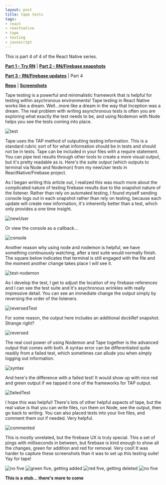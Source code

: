 ```yaml
---
layout: post
title: tape tests
tags:
- react
- reactnative
- tape
- testing
- javascript
---
```


This is part 4 of 4 of the React Native series.

**[Part 1 - Try RN](/try-RN "Getting Started")** | **[Part 2 - RN/Firebase snapshots](/RN-snapshots "React Native & Firebase Snapshots")**

**[Part 3 - RN/Firebase updates](/RN-updates "React Native & Firebase Updates")** | Part 4

**[Repo](https://github.com/TheTinyBullets/Katfish_Xcode)** | **[Screenshots](http://katfish.me)**

Tape testing is a powerful and minimalistic framework that is helpful for testing within asychronous environments! Tape testing in React Native works like a dream. Well...more like a dream in the way that Inception was a dream. The real problem with writing asynchronous tests is often you are exploring what exactly the test needs to be, and using Nodemon with Node helps you see the tests coming into place.

<img src="Test.png" alt="test">

Tape uses the TAP method of outputting testing information. This is a standard rubric sort of for what information should be in tests and should not be in tests. Tape can be included in your files with a require statement. You can pipe test results through other tools to create a more visual output, but it's pretty readable as is. Here's the suite output (which outputs to terminal via Node and Nodemon) from my newUser tests in ReactNative/Firebase project.

As I began writing this article out, I realized this was much more about the complicated nature of testing firebase results due to the snapshot nature of the listener. Rather than rely on automated testing, I found myself sending console logs out in each snapshot rather than rely on testing, because each update will create new information, it's inherently better than a test, which only provides a one time insight.

<img src="newUserRef.png" alt="newUser">

Or view the console as a callback...

<img src="console.png" alt="console">

Another reason why using node and nodemon is helpful, we have something continuously watching, after a test suite would normally finish. The square below indicates that terminal is still engaged with the file and the moment another change takes place I will see it.

<img src="Test-Nodemon.png" alt="test-nodemon">

As I develop the test, I get to adjust the location of my firebase references and I can see the test suite and it's asychronous wrinkles with really impressive detail. You can see an immediate change the output simply by reversing the order of the listeners.

<img src="reversedTest.png" alt="reversedTest">

For some reason, the output here includes an additional dockRef snapshot. Strange right?

<img src="reversed.png" alt="reversed">

The real cool power of using Nodemon and Tape together is the advanced output that comes with both. A syntax error can be differentiated quite readily from a failed test, which sometimes can allude you when simply logging out information.

<img src="syntax.png" alt="syntax">

And here's the difference with a failed test! It would show up with nice red and green output if we tapped it one of the frameworks for TAP output.

<img src="failedTest.png" alt="failedTest">

I hope this was helpful! There's lots of other helpful aspects of tape, but the real value is that you can write files, run them on Node, see the output, then go back to writing. You can also placed tests into your live files, and comment them out if needed. Very helpful.

<img src="commented.png" alt="commented">

This is mostly unrelated, but the firebase UX is truly special. This a set of pings with milliseconds in between, but firebase is kind enough to show all the changes, green for addition and red for removal. Very cool! It was harder to capture these screenshots than it was to set up this testing suite! Yay for tape!

<img src="nofive.png" alt="no five">

<img src="greenfive.png" alt="green five, getting added">

<img src="redfive.png" alt="red five, getting deleted">

<img src="nofive.png" alt="no five">

**This is a stub... there's more to come**
